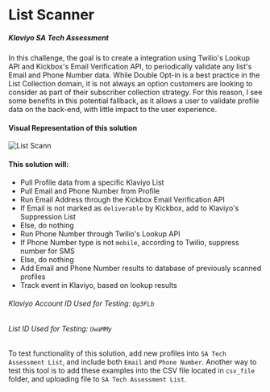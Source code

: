 # List Scanner 
##### Klaviyo SA Tech Assessment

In this challenge, the goal is to create a integration using Twilio's Lookup API and Kickbox's Email Verification API, to periodically validate any list's Email and Phone Number data. While Double Opt-in is a best practice in the List Collection domain, it is not always an option customers are looking to consider as part of their subscriber collection strategy. For this reason, I see some benefits in this potential fallback, as it allows a user to validate profile data on the back-end, with little impact to the user experience.

#### Visual Representation of this solution
![List Scann](https://user-images.githubusercontent.com/84048784/189366623-5314108f-4675-4113-bd0c-338bd4c98f05.jpg)

#### This solution will:
- Pull Profile data from a specific Klaviyo List
- Pull Email and Phone Number from Profile
- Run Email Address through the Kickbox Email Verification API
- If Email is not marked as `deliverable` by Kickbox, add to Klaviyo's Suppression List
- Else, do nothing
- Run Phone Number through Twilio's Lookup API
- If Phone Number type is not `mobile`, according to Twilio, suppress number for SMS
- Else, do nothing
- Add Email and Phone Number results to database of previously scanned profiles
- Track event in Klaviyo, based on lookup results

###### Klaviyo Account ID Used for Testing: `Qg3FLb`
###### List ID Used for Testing: `UwaMMy`

To test functionality of this solution, add new profiles into `SA Tech Assessment List`, and include both `Email` and `Phone Number`. Another way to test this tool is to add these examples into the CSV file located in `csv_file` folder, and uploading file to `SA Tech Assessment List`.
